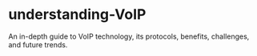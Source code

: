 # understanding-VoIP
An in-depth guide to VoIP technology, its protocols, benefits, challenges, and future trends.
